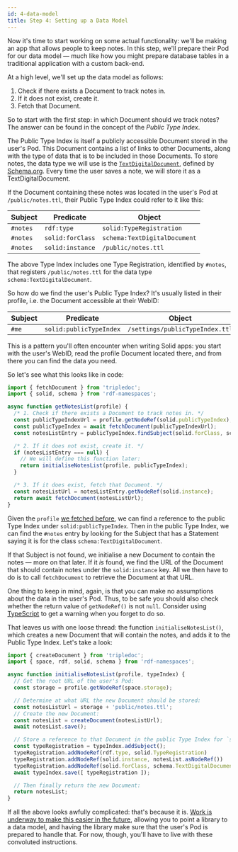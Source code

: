 ```yaml
---
id: 4-data-model
title: Step 4: Setting up a Data Model
---
```


Now it's time to start working on some actual functionality: we'll be making an app that allows
people to keep notes. In this step, we'll prepare their Pod for our data model — much like how you
might prepare database tables in a traditional application with a custom back-end.

At a high level, we'll set up the data model as follows:

1. Check if there exists a Document to track notes in.
2. If it does not exist, create it.
3. Fetch that Document.

So to start with the first step: in which Document should we track notes? The answer can be found in
the concept of the _Public Type Index_.

The Public Type Index is itself a publicly accessible Document stored in the user's Pod. This
Document contains a list of links to other Documents, along with the type of data that is to be
included in those Documents. To store notes, the data type we will use is the
[`TextDigitalDocument`](https://schema.org/TextDigitalDocument), defined by
[Schema.org](https://schema.org/). Every time the user saves a note, we will store it as a
TextDigitalDocument. 

If the Document containing these notes was located in the user's Pod at `/public/notes.ttl`, their
Public Type Index could refer to it like this:

| Subject | Predicate | Object |
| --- | --- | --- |
| `#notes` | `rdf:type`       | `solid:TypeRegistration`     |
| `#notes` | `solid:forClass` | `schema:TextDigitalDocument` |
| `#notes` | `solid:instance` | `/public/notes.ttl`          |

The above Type Index includes one Type Registration, identified by `#notes`, that registers
`/public/notes.ttl` for the data type `schema:TextDigitalDocument`.

So how do we find the user's Public Type Index? It's usually listed in their profile, i.e. the
Document accessible at their WebID:

| Subject | Predicate | Object |
| --- | --- | --- |
| `#me` | `solid:publicTypeIndex` | `/settings/publicTypeIndex.ttl` |

This is a pattern you'll often encounter when writing Solid apps: you start with the user's WebID,
read the profile Document located there, and from there you can find the data you need.

So let's see what this looks like in code:

```javascript
import { fetchDocument } from 'tripledoc';
import { solid, schema } from 'rdf-namespaces';

async function getNotesList(profile) {
  /* 1. Check if there exists a Document to track notes in. */
  const publicTypeIndexUrl = profile.getNodeRef(solid.publicTypeIndex);
  const publicTypeIndex = await fetchDocument(publicTypeIndexUrl);
  const notesListEntry = publicTypeIndex.findSubject(solid.forClass, schema.TextDigitalDocument);

  /* 2. If it does not exist, create it. */
  if (notesListEntry === null) {
    // We will define this function later:
    return initialiseNotesList(profile, publicTypeIndex);
  }

  /* 3. If it does exist, fetch that Document. */
  const notesListUrl = notesListEntry.getNodeRef(solid.instance);
  return await fetchDocument(notesListUrl);
}
```

Given the `profile` [we fetched before](3-reading-data), we can find a reference to the public Type
Index under `solid:publicTypeIndex`. Then in the public Type Index, we can find the `#notes` entry
by looking for the Subject that has a Statement saying it is for the class
`schema:TextDigitalDocument`.

If that Subject is not found, we initialise a new Document to contain the notes — more on that
later. If it _is_ found, we find the URL of the Document that should contain notes under the
`solid:instance` key. All we then have to do is to call `fetchDocument` to retrieve the Document at
that URL.

One thing to keep in mind, again, is that you can make no assumptions about the data in the user's
Pod. Thus, to be safe you should also check whether the return value of `getNodeRef()` is not
`null`. Consider using [TypeScript](https://www.typescriptlang.org/) to get a warning when you
forget to do so.

That leaves us with one loose thread: the function `initialiseNotesList()`, which creates a new
Document that will contain the notes, and adds it to the Public Type Index. Let's take a look:

```javascript
import { createDocument } from 'tripledoc';
import { space, rdf, solid, schema } from 'rdf-namespaces';

async function initialiseNotesList(profile, typeIndex) {
  // Get the root URL of the user's Pod:
  const storage = profile.getNodeRef(space.storage);

  // Determine at what URL the new Document should be stored:
  const notesListUrl = storage + 'public/notes.ttl';
  // Create the new Document:
  const notesList = createDocument(notesListUrl);
  await notesList.save();

  // Store a reference to that Document in the public Type Index for `schema:TextDigitalDocument`:
  const typeRegistration = typeIndex.addSubject();
  typeRegistration.addNodeRef(rdf.type, solid.TypeRegistration)
  typeRegistration.addNodeRef(solid.instance, notesList.asNodeRef())
  typeRegistration.addNodeRef(solid.forClass, schema.TextDigitalDocument)
  await typeIndex.save([ typeRegistration ]);

  // Then finally return the new Document:
  return notesList;
}
```

If all the above looks awfully complicated: that's because it is. [Work is underway to make this
easier in the future](https://ruben.verborgh.org/blog/2019/06/17/shaping-linked-data-apps/),
allowing you to point a library to a data model, and having the library make sure that the user's
Pod is prepared to handle that. For now, though, you'll have to live with these convoluted
instructions.

